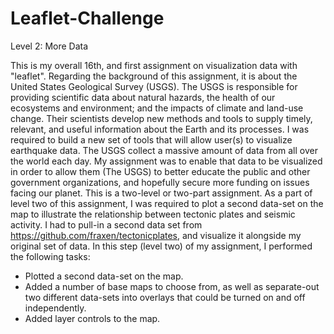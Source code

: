 # Leaflet-Challenge
Level 2: More Data

This is my overall 16th, and first assignment on visualization data with "leaflet". Regarding the background of this assignment, it is about the United States Geological Survey (USGS). The USGS is responsible for providing scientific data about natural hazards, the health of our ecosystems and environment; and the impacts of climate and land-use change. Their scientists develop new methods and tools to supply timely, relevant, and useful information about the Earth and its processes.
I was required to build a new set of tools that will allow user(s) to visualize earthquake data. The USGS collect a massive amount of data from all over the world each day. My assignment was to enable that data to be visualized in order to allow them (The USGS) to better educate the public and other government organizations, and hopefully secure more funding on issues facing our planet.
This is a two-level or two-part assignment. As a part of level two of this assignment, I was required to plot a second data-set on the map to illustrate the relationship between tectonic plates and seismic activity. I had to pull-in a second data set from https://github.com/fraxen/tectonicplates, and visualize it alongside my original set of data.
In this step (level two) of my assignment, I performed the following tasks:
-	Plotted a second data-set on the map.
-	Added a number of base maps to choose from, as well as separate-out two different data-sets into overlays that could be turned on and off independently.
-	Added layer controls to the map.